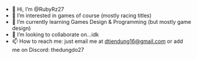 - 👋 Hi, I’m @RubyRz27
- 👀 I’m interested in games of course (mostly racing titles)
- 🌱 I’m currently learning Games Design & Programming (but mostly game design)
- 💞️ I’m looking to collaborate on...idk
- 📫 How to reach me: just email me at dtiendung16@gmail.com or add me on Discord: thedungdo27

<!---
RubyRz27/RubyRz27 is a ✨ special ✨ repository because its `README.md` (this file) appears on your GitHub profile.
You can click the Preview link to take a look at your changes.
--->
